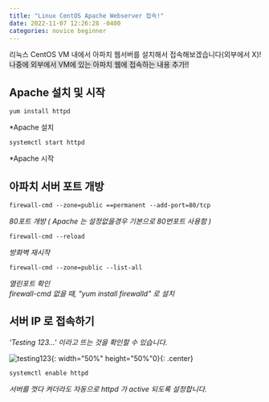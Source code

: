 ```yaml
---
title: "Linux CentOS Apache Webserver 접속!"
date: 2022-11-07 12:26:28 -0400
categories: novice beginner
---
```


리눅스 CentOS VM 내에서 아파치 웹서버를 설치해서 접속해보겠습니다(외부에서 X)!   
<span style="background-color: #e1e1e1">나중에 외부에서 VM에 있는 아파치 웹에 접속하는 내용 추가!!</span>

Apache 설치 및 시작
------------
```
yum install httpd
```
*Apache 설치
```
systemctl start httpd
```
*Apache 시작

아파치 서버 포트 개방
------------
```
firewall-cmd --zone=public ==permanent --add-port=80/tcp
```
*80포트 개방 ( Apache 는 설정없을경우 기본으로 80번포트 사용함 )*


```
firewall-cmd --reload
```
*방화벽 재시작*
```
firewall-cmd --zone=public --list-all
```
*열린포트 확인*   
*firewall-cmd 없을 때, "yum install firewalld" 로 설치*


서버 IP 로 접속하기
------------
*'Testing 123...' 이라고 뜨는 것을 확인할 수 있습니다.*

![testing123](https://user-images.githubusercontent.com/80401520/200511614-a8338314-b637-49b9-acfb-5e1a9c40b487.jpg){: width="50%" height="50%"0}{: .center}

```
systemctl enable httpd
```
*서버를 껏다 켜더라도 자동으로 httpd 가 active 되도록 설정합니다.*
